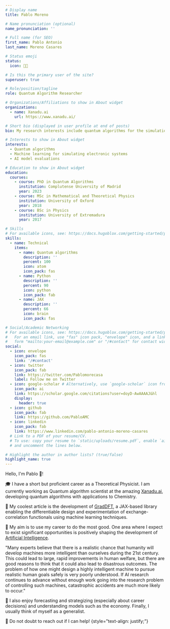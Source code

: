 ```yaml
---
# Display name
title: Pablo Moreno

# Name pronunciation (optional)
name_pronunciation: ''

# Full name (for SEO)
first_name: Pablo Antonio
last_name: Moreno Casares

# Status emoji
status:
  icon: 🧑‍💻️

# Is this the primary user of the site?
superuser: true

# Role/position/tagline
role: Quantum Algorithm Researcher

# Organizations/Affiliations to show in About widget
organizations:
  - name: Xanadu.ai
    url: https://www.xanadu.ai/

# Short bio (displayed in user profile at end of posts)
bio: My research interests include quantum algorithms for the simulation of electronic systems, AI safety and effective altruism.

# Interests to show in About widget
interests:
  - Quantum algorithms
  - Machine learning for simulating electronic systems
  - AI model evaluations

# Education to show in About widget
education:
  courses:
    - course: PhD in Quantum Algorithms
      institution: Complutense University of Madrid
      year: 2023
    - course: MSc in Mathematical and Theoretical Physics
      institution: University of Oxford
      year: 2018
    - course: BSc in Physics
      institution: University of Extremadura
      year: 2017

# Skills
# For available icons, see: https://docs.hugoblox.com/getting-started/page-builder/#icons
skills:
  - name: Technical
    items:
      - name: Quantum algorithms
        description: ''
        percent: 100
        icon: atom
        icon_pack: fas
      - name: Python
        description: ''
        percent: 90
        icon: python
        icon_pack: fab
      - name: JAX
        description: ''
        percent: 66
        icon: brain
        icon_pack: fas

# Social/Academic Networking
# For available icons, see: https://docs.hugoblox.com/getting-started/page-builder/#icons
#   For an email link, use "fas" icon pack, "envelope" icon, and a link in the
#   form "mailto:your-email@example.com" or "/#contact" for contact widget.
social:
  - icon: envelope
    icon_pack: fas
    link: '/#contact'
  - icon: twitter
    icon_pack: fab
    link: https://twitter.com/Pablomorecasa
    label: Follow me on Twitter
  - icon: google-scholar # Alternatively, use `google-scholar` icon from `ai` icon pack
    icon_pack: ai
    link: https://scholar.google.com/citations?user=doyD-AwAAAAJ&hl
    display:
      header: true
  - icon: github
    icon_pack: fab
    link: https://github.com/PabloAMC
  - icon: linkedin
    icon_pack: fab
    link: https://www.linkedin.com/pablo-antonio-moreno-casares
  # Link to a PDF of your resume/CV.
  # To use: copy your resume to `static/uploads/resume.pdf`, enable `ai` icons in `params.yaml`,
  # and uncomment the lines below.

# Highlight the author in author lists? (true/false)
highlight_name: true
---
```

Hello, I'm Pablo 👋!

🎓 I have a short but proficient career as a Theoretical Physicist. I am currently working as Quantum algorithm scientist at the amazing [Xanadu.ai](https://xanadu.ai/), developing quantum algorithms with applications to Chemistry.

🚀 My coolest article is the development of [GradDFT](https://github.com/XanaduAI/GradDFT), a JAX-based library enabling the differentiable design and experimentation of exchange-correlation functionals using machine learning techniques.

🎯 My aim is to use my career to do the most good. One area where I expect to exist significant opportunities is positively shaping the development of [Artificial Intelligence](https://80000hours.org/problem-profiles/positively-shaping-artificial-intelligence/).

"Many experts believe that there is a realistic chance that humanity will develop machines more intelligent than ourselves during the 21st century. This could lead to large, rapid improvements in human welfare, but there are good reasons to think that it could also lead to disastrous outcomes. The problem of how one might design a highly intelligent machine to pursue realistic human goals safely is very poorly understood. If AI research continues to advance without enough work going into the research problem of controlling such machines, catastrophic accidents are much more likely to occur."

🎉 I also enjoy forecasting and strategizing (especially about career decisions) and understanding models such as the economy. Finally, I usually think of myself as a generalist.

📨 Do not doubt to reach out if I can help!
{style="text-align: justify;"}
